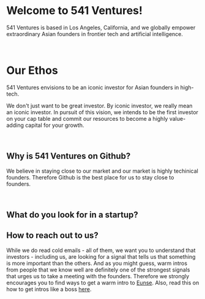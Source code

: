 # Welcome to 541 Ventures!

541 Ventures is based in Los Angeles, California, and we globally empower extraordinary Asian founders in frontier tech and artificial intelligence.

<br/>

# Our Ethos

541 Ventures envisions to be an iconic investor for Asian founders in high-tech.

We don't just want to be great investor. By iconic investor, we really mean an iconic investor.
In pursuit of this vision, we intends to be the first investor on your cap table and commit our resources to become a highly value-adding capital for your growth.

<br/>

## Why is 541 Ventures on Github?

We believe in staying close to our market and our market is highly techinical founders.  Therefore Github is the best place for us to stay close to founders.

<br/>

## What do you look for in a startup?


## How to reach out to us?

While we do read cold emails - all of them, we want you to understand that investors - including us, are looking for a signal that tells us that something is more important than the others.  And as you might guess, warm intros from people that we know well are definitely one of the strongest signals that urges us to take a meeting with the founders.  Therefore we strongly encourages you to find ways to get a warm intro to [Eunse](https://linkedin.com/in/eunse).  Also, read this on how to get intros like a boss [here](http://eun5e.com/2022/02/how-to-get-intros-like-a-boss/).
